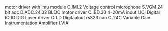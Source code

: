 motor driver with imu module O.IMI.2
Voltage control microphone S.VGM
24 bit adc D.ADC.24.32
BLDC motor driver O.IBD.30
4-20mA inout I.ICI
Digital IO IO.DIG
Laser driver O.LD
Digitaalout rs323 can O.24C
Variable Gain Instrumentation Amplifier I.VIA

